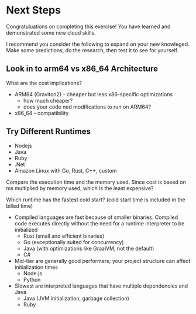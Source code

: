 # Next Steps
Congratuluations on completing this exercise! You have learned and demonstrated some new cloud skills.

I recommend you consider the following to expand on your new knowleged. Make some predictions, do the research, then test it to see for yourself.

## Look in to arm64 vs x86_64 Architecture
What are the cost implications?
- ARM64 (Graviton2) - cheaper but less x86-specific optimizations
  - how much cheaper?
  - does your code ned modifications to run on ARM64?
- x86_64 - compatibility

## Try Different Runtimes
- Nodejs
- Java
- Ruby
- .Net
- Amazon Linux with Go, Rust, C++, custom

Compare the execution time and the memory used. Since cost is based on ms multiplied by memory used, which is the least expensive?

Which runtime has the fastest cold start? (cold start time is included in the billed time)
- Compiled languages are fast because of smaller binaries. Compiled code executes directly without the need for a runtime interpreter to be initialized
  - Rust (small and efficient binaries)
  - Go (exceptionally suited for concurrency)
  - Java (with optimizations like GraalVM, not the default)
  - C#
- Mid-tier are generally good performers; your project structure can affect initialization times
  - Node.js
  - Python
- Slowest are interpreted languages that have multiple dependencies and Java
  - Java (JVM initialization, garbage collection)
  - Ruby
